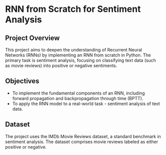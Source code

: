 # RNN from Scratch for Sentiment Analysis 

## Project Overview

This project aims to deepen the understanding of Recurrent Neural Networks (RNNs) by implementing an RNN from scratch in Python. The primary task is sentiment analysis, focusing on classifying text data (such as movie reviews) into positive or negative sentiments.

## Objectives

* To implement the fundamental components of an RNN, including forward propagation and backpropagation through time (BPTT).
* To apply the RNN model to a real-world task - sentiment analysis of text data.

## Dataset 

The project uses the IMDb Movie Reviews dataset, a standard benchmark in sentiment analysis. The dataset comprises movie reviews labeled as either positive or negative.
